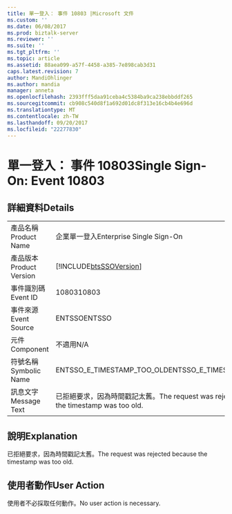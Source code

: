 ```yaml
---
title: 單一登入： 事件 10803 |Microsoft 文件
ms.custom: ''
ms.date: 06/08/2017
ms.prod: biztalk-server
ms.reviewer: ''
ms.suite: ''
ms.tgt_pltfrm: ''
ms.topic: article
ms.assetid: 88aea099-a57f-4458-a385-7e898cab3d31
caps.latest.revision: 7
author: MandiOhlinger
ms.author: mandia
manager: anneta
ms.openlocfilehash: 2393fff5daa91ceba4c5384ba9ca238ebbddf265
ms.sourcegitcommit: cb908c540d8f1a692d01dc8f313e16cb4b4e696d
ms.translationtype: MT
ms.contentlocale: zh-TW
ms.lasthandoff: 09/20/2017
ms.locfileid: "22277830"
---
```

# <a name="single-sign-on-event-10803"></a><span data-ttu-id="f7182-102">單一登入： 事件 10803</span><span class="sxs-lookup"><span data-stu-id="f7182-102">Single Sign-On: Event 10803</span></span>
## <a name="details"></a><span data-ttu-id="f7182-103">詳細資料</span><span class="sxs-lookup"><span data-stu-id="f7182-103">Details</span></span>  
  
|||  
|-|-|  
|<span data-ttu-id="f7182-104">產品名稱</span><span class="sxs-lookup"><span data-stu-id="f7182-104">Product Name</span></span>|<span data-ttu-id="f7182-105">企業單一登入</span><span class="sxs-lookup"><span data-stu-id="f7182-105">Enterprise Single Sign-On</span></span>|  
|<span data-ttu-id="f7182-106">產品版本</span><span class="sxs-lookup"><span data-stu-id="f7182-106">Product Version</span></span>|[!INCLUDE[btsSSOVersion](../includes/btsssoversion-md.md)]|  
|<span data-ttu-id="f7182-107">事件識別碼</span><span class="sxs-lookup"><span data-stu-id="f7182-107">Event ID</span></span>|<span data-ttu-id="f7182-108">10803</span><span class="sxs-lookup"><span data-stu-id="f7182-108">10803</span></span>|  
|<span data-ttu-id="f7182-109">事件來源</span><span class="sxs-lookup"><span data-stu-id="f7182-109">Event Source</span></span>|<span data-ttu-id="f7182-110">ENTSSO</span><span class="sxs-lookup"><span data-stu-id="f7182-110">ENTSSO</span></span>|  
|<span data-ttu-id="f7182-111">元件</span><span class="sxs-lookup"><span data-stu-id="f7182-111">Component</span></span>|<span data-ttu-id="f7182-112">不適用</span><span class="sxs-lookup"><span data-stu-id="f7182-112">N/A</span></span>|  
|<span data-ttu-id="f7182-113">符號名稱</span><span class="sxs-lookup"><span data-stu-id="f7182-113">Symbolic Name</span></span>|<span data-ttu-id="f7182-114">ENTSSO_E_TIMESTAMP_TOO_OLD</span><span class="sxs-lookup"><span data-stu-id="f7182-114">ENTSSO_E_TIMESTAMP_TOO_OLD</span></span>|  
|<span data-ttu-id="f7182-115">訊息文字</span><span class="sxs-lookup"><span data-stu-id="f7182-115">Message Text</span></span>|<span data-ttu-id="f7182-116">已拒絕要求，因為時間戳記太舊。</span><span class="sxs-lookup"><span data-stu-id="f7182-116">The request was rejected because the timestamp was too old.</span></span>|  
  
## <a name="explanation"></a><span data-ttu-id="f7182-117">說明</span><span class="sxs-lookup"><span data-stu-id="f7182-117">Explanation</span></span>  
 <span data-ttu-id="f7182-118">已拒絕要求，因為時間戳記太舊。</span><span class="sxs-lookup"><span data-stu-id="f7182-118">The request was rejected because the timestamp was too old.</span></span>  
  
## <a name="user-action"></a><span data-ttu-id="f7182-119">使用者動作</span><span class="sxs-lookup"><span data-stu-id="f7182-119">User Action</span></span>  
 <span data-ttu-id="f7182-120">使用者不必採取任何動作。</span><span class="sxs-lookup"><span data-stu-id="f7182-120">No user action is necessary.</span></span>